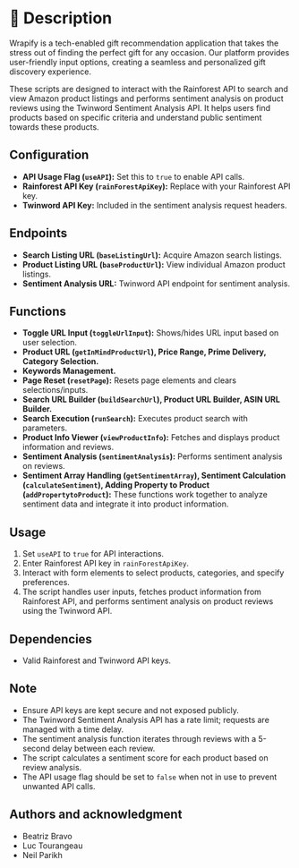 # 📖 Description 
Wrapify is a tech-enabled gift recommendation application that takes the stress out of finding the perfect gift for any occasion. Our platform provides user-friendly input options, creating a seamless and personalized gift discovery experience.

These scripts are designed to interact with the Rainforest API to search and view Amazon product listings and performs sentiment analysis on product reviews using the Twinword Sentiment Analysis API. It helps users find products based on specific criteria and understand public sentiment towards these products.

## Configuration
- **API Usage Flag (`useAPI`):** Set this to `true` to enable API calls.
- **Rainforest API Key (`rainForestApiKey`):** Replace with your Rainforest API key.
- **Twinword API Key:** Included in the sentiment analysis request headers.

## Endpoints
- **Search Listing URL (`baseListingUrl`):** Acquire Amazon search listings.
- **Product Listing URL (`baseProductUrl`):** View individual Amazon product listings.
- **Sentiment Analysis URL:** Twinword API endpoint for sentiment analysis.


## Functions
- **Toggle URL Input (`toggleUrlInput`):** Shows/hides URL input based on user selection.
- **Product URL (`getInMindProductUrl`), Price Range, Prime Delivery, Category Selection.**
- **Keywords Management.**
- **Page Reset (`resetPage`):** Resets page elements and clears selections/inputs.
- **Search URL Builder (`buildSearchUrl`), Product URL Builder, ASIN URL Builder.**
- **Search Execution (`runSearch`):** Executes product search with parameters.
- **Product Info Viewer (`viewProductInfo`):** Fetches and displays product information and reviews.
- **Sentiment Analysis (`sentimentAnalysis`):** Performs sentiment analysis on reviews.
- **Sentiment Array Handling (`getSentimentArray`), Sentiment Calculation (`calculateSentiment`), Adding Property to Product (`addPropertytoProduct`):** These functions work together to analyze sentiment data and integrate it into product information.

## Usage
1. Set `useAPI` to `true` for API interactions.
2. Enter Rainforest API key in `rainForestApiKey`.
3. Interact with form elements to select products, categories, and specify preferences.
4. The script handles user inputs, fetches product information from Rainforest API, and performs sentiment analysis on product reviews using the Twinword API.

## Dependencies
- Valid Rainforest and Twinword API keys.


## Note
- Ensure API keys are kept secure and not exposed publicly.
- The Twinword Sentiment Analysis API has a rate limit; requests are managed with a time delay.
- The sentiment analysis function iterates through reviews with a 5-second delay between each review.
- The script calculates a sentiment score for each product based on review analysis.
- The API usage flag should be set to `false` when not in use to prevent unwanted API calls.

## Authors and acknowledgment
- Beatriz Bravo
- Luc Tourangeau
- Neil Parikh


